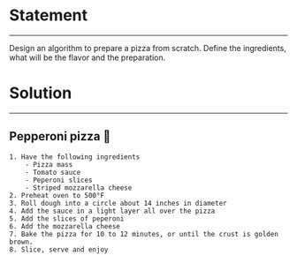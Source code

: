 # Statement
---
Design an algorithm to prepare a pizza from scratch. Define the ingredients, what will be the flavor and the preparation.

# Solution
---
## Pepperoni pizza 🍕
```
1. Have the following ingredients
    - Pizza mass
    - Tomato sauce
    - Peperoni slices
    - Striped mozzarella cheese
2. Preheat oven to 500°F
3. Roll dough into a circle about 14 inches in diameter
4. Add the sauce in a light layer all over the pizza
5. Add the slices of peperoni
6. Add the mozzarella cheese
7. Bake the pizza for 10 to 12 minutes, or until the crust is golden brown.
8. Slice, serve and enjoy
```